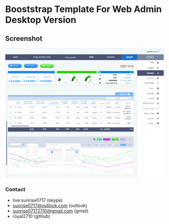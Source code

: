 # Booststrap Template For Web Admin Desktop Version

## Screenshot
![Web Admin Template](screenshot.png)

### Contact
* live:sunrise0717 (skype)
* sunrise0717@outlook.com (outlook)
* sunrise07172710@gmail.com (gmail)
* royal2710 (github)